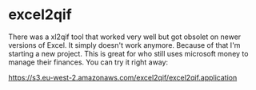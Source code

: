 # excel2qif
There was a xl2qif tool that worked very well but got obsolet on newer versions of Excel. It simply doesn't work anymore. Because of that I'm starting a new project.
This is great for who still uses microsoft money to manage their finances.
You can try it right away:

https://s3.eu-west-2.amazonaws.com/excel2qif/excel2qif.application

